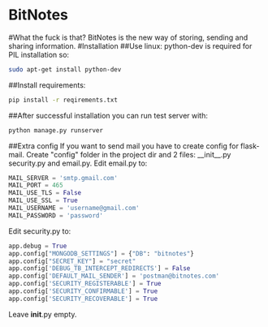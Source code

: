BitNotes
========
#What the fuck is that?
BitNotes is the new way of storing, sending and sharing information.
#Installation
##Use linux:
python-dev is required for PIL installation so:
```sh
sudo apt-get install python-dev
```

##Install requirements:
```sh
pip install -r reqirements.txt
```
##After successful installation you can run test server with:
```sh
python manage.py runserver
```
##Extra config
If you want to send mail you have to create config for flask-mail. Create "config" folder in the project dir and 2 files: \_\_init\_\_.py security.py and email.py.
Edit email.py to:
```python
MAIL_SERVER = 'smtp.gmail.com'
MAIL_PORT = 465
MAIL_USE_TLS = False
MAIL_USE_SSL = True
MAIL_USERNAME = 'username@gmail.com'
MAIL_PASSWORD = 'password'
```
Edit security.py to:
```python
app.debug = True
app.config["MONGODB_SETTINGS"] = {"DB": "bitnotes"}
app.config["SECRET_KEY"] = "secret"
app.config['DEBUG_TB_INTERCEPT_REDIRECTS'] = False
app.config['DEFAULT_MAIL_SENDER'] = 'postman@bitnotes.com'
app.config['SECURITY_REGISTERABLE'] = True
app.config['SECURITY_CONFIRMABLE'] = True
app.config['SECURITY_RECOVERABLE'] = True
```
Leave __init__.py empty.